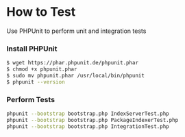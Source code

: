 # How to Test
Use PHPUnit to perform unit and integration tests

### Install PHPUnit
```sh
$ wget https://phar.phpunit.de/phpunit.phar
$ chmod +x phpunit.phar
$ sudo mv phpunit.phar /usr/local/bin/phpunit
$ phpunit --version
```

### Perform Tests
```sh
phpunit --bootstrap bootstrap.php IndexServerTest.php
phpunit --bootstrap bootstrap.php PackageIndexerTest.php
phpunit --bootstrap bootstrap.php IntegrationTest.php
```




